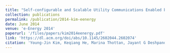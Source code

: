 ```yaml
---
title: "Self-configurable and Scalable Utility Communications Enabled by Software-defined Networks"
collection: publications
permalink: /publication/2014-kim-eenergy
date: June 2014
venue: 'e-Energy 2014'
paperurl: '/files/papers/kim2014eenergy.pdf'
link: 'https://dl.acm.org/doi/abs/10.1145/2602044.2602074'
citation: 'Young-Jin Kim, Keqiang He, Marina Thottan, Jayant G Deshpande'
---
```

